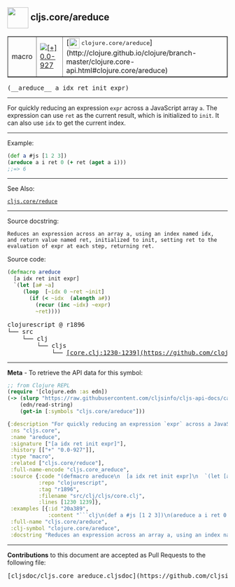## <img width="48px" valign="middle" src="http://i.imgur.com/Hi20huC.png"> cljs.core/areduce

 <table border="1">
<tr>

<td>macro</td>
<td><a href="https://github.com/cljsinfo/cljs-api-docs/tree/0.0-927"><img valign="middle" alt="[+] 0.0-927" src="https://img.shields.io/badge/+-0.0--927-lightgrey.svg"></a> </td>
<td>
[<img height="24px" valign="middle" src="http://i.imgur.com/1GjPKvB.png"> <samp>clojure.core/areduce</samp>](http://clojure.github.io/clojure/branch-master/clojure.core-api.html#clojure.core/areduce)
</td>
</tr>
</table>

 <samp>
(__areduce__ a idx ret init expr)<br>
</samp>

---

For quickly reducing an expression `expr` across a JavaScript array `a`.  The
expression can use `ret` as the current result, which is initialized to `init`.
It can also use `idx` to get the current index.

---

Example:

```clj
(def a #js [1 2 3])
(areduce a i ret 0 (+ ret (aget a i)))
;;=> 6
```

---

See Also:

[`cljs.core/reduce`](cljs.core_reduce.md)<br>

---

Source docstring:

```
Reduces an expression across an array a, using an index named idx,
and return value named ret, initialized to init, setting ret to the
evaluation of expr at each step, returning ret.
```

Source code:

```clj
(defmacro areduce
  [a idx ret init expr]
  `(let [a# ~a]
     (loop  [~idx 0 ~ret ~init]
       (if (< ~idx  (alength a#))
         (recur (inc ~idx) ~expr)
         ~ret))))
```

 <pre>
clojurescript @ r1896
└── src
    └── clj
        └── cljs
            └── <ins>[core.clj:1230-1239](https://github.com/clojure/clojurescript/blob/r1896/src/clj/cljs/core.clj#L1230-L1239)</ins>
</pre>


---

__Meta__ - To retrieve the API data for this symbol:

```clj
;; from Clojure REPL
(require '[clojure.edn :as edn])
(-> (slurp "https://raw.githubusercontent.com/cljsinfo/cljs-api-docs/catalog/cljs-api.edn")
    (edn/read-string)
    (get-in [:symbols "cljs.core/areduce"]))
```

```clj
{:description "For quickly reducing an expression `expr` across a JavaScript array `a`.  The\nexpression can use `ret` as the current result, which is initialized to `init`.\nIt can also use `idx` to get the current index.",
 :ns "cljs.core",
 :name "areduce",
 :signature ["[a idx ret init expr]"],
 :history [["+" "0.0-927"]],
 :type "macro",
 :related ["cljs.core/reduce"],
 :full-name-encode "cljs.core_areduce",
 :source {:code "(defmacro areduce\n  [a idx ret init expr]\n  `(let [a# ~a]\n     (loop  [~idx 0 ~ret ~init]\n       (if (< ~idx  (alength a#))\n         (recur (inc ~idx) ~expr)\n         ~ret))))",
          :repo "clojurescript",
          :tag "r1896",
          :filename "src/clj/cljs/core.clj",
          :lines [1230 1239]},
 :examples [{:id "20a389",
             :content "```clj\n(def a #js [1 2 3])\n(areduce a i ret 0 (+ ret (aget a i)))\n;;=> 6\n```"}],
 :full-name "cljs.core/areduce",
 :clj-symbol "clojure.core/areduce",
 :docstring "Reduces an expression across an array a, using an index named idx,\nand return value named ret, initialized to init, setting ret to the\nevaluation of expr at each step, returning ret."}

```

---

__Contributions__ to this document are accepted as Pull Requests to the following file:

 <pre>
[cljsdoc/cljs.core_areduce.cljsdoc](https://github.com/cljsinfo/cljs-api-docs/blob/master/cljsdoc/cljs.core_areduce.cljsdoc)
</pre>

